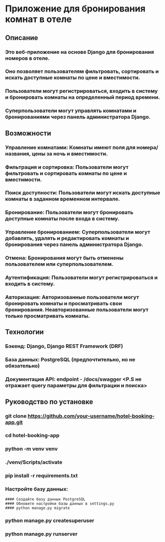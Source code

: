 # Приложение для бронирования комнат в отеле

## Описание

  ### Это веб-приложение на основе Django для бронирования номеров в отеле. 
  ### Оно позволяет пользователям фильтровать, сортировать и искать доступные комнаты по цене и вместимости. 
  ### Пользователи могут регистрироваться, входить в систему и бронировать комнаты на определенный период времени. 
  ### Суперпользователи могут управлять комнатами и бронированиями через панель администратора Django.

## Возможности

  ### Управление комнатами: Комнаты имеют поля для номера/названия, цены за ночь и вместимости.
  ### Фильтрация и сортировка: Пользователи могут фильтровать и сортировать комнаты по цене и вместимости.
  ### Поиск доступности: Пользователи могут искать доступные комнаты в заданном временном интервале.
  ### Бронирование: Пользователи могут бронировать доступные комнаты после входа в систему.
  ### Управление бронированием: Суперпользователи могут добавлять, удалять и редактировать комнаты и бронирования через панель администратора Django.
  ### Отмена: Бронирования могут быть отменены пользователем или суперпользователем.
  ### Аутентификация: Пользователи могут регистрироваться и входить в систему.
  ### Авторизация: Авторизованные пользователи могут бронировать комнаты и просматривать свои бронирования. Неавторизованные пользователи могут только просматривать комнаты.

## Технологии

  ### Бэкенд: Django, Django REST Framework (DRF)
  ### База данных: PostgreSQL (предпочтительно, но не обязательно)
  ### Документация API: endpoint - /docs/swagger <P.S не отражает query параметры для фильтрации и поиска>

## Руководство по установке

  ### git clone https://github.com/your-username/hotel-booking-app.git
  ### cd hotel-booking-app
  ### python -m venv venv
  ### ./venv/Scripts/activate
  ### pip install -r requirements.txt
  ### Настройте базу данных:
    #### Создайте базу данных PostgreSQL
    #### Обновите настройки базы данных в settings.py
    #### python manage.py migrate
  ### python manage.py createsuperuser
  ### python manage.py runserver
